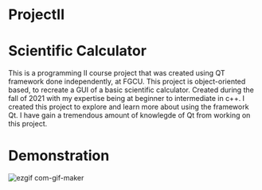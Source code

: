 # ProjectII
# Scientific Calculator
This is a programming II course project that was created using QT framework done independently, at FGCU.
This project is object-oriented based, to recreate a GUI of a basic scientific calculator.
Created during the fall of 2021 with my expertise being at beginner to intermediate in c++.
I created this project to explore and learn more about using the framework Qt.
I have gain a tremendous amount of knowlegde of Qt from working on this project.



# Demonstration
![ezgif com-gif-maker](https://user-images.githubusercontent.com/81057927/146656811-a8faebf9-3dc5-445a-9d74-1d1eb03de06f.gif)

